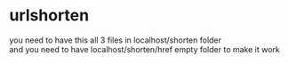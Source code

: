 # urlshorten
you need to have this all 3 files in localhost/shorten folder   <br>
and you need to have localhost/shorten/href empty folder to make it work   <br>
